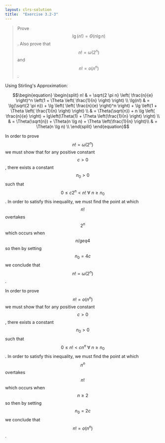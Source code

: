 ```yaml
---
layout: clrs-solution
title:  "Exercise 3.2-3"
---
```

>Prove $$\lg(n!) = \Theta(n \lg n)$$. Also prove that $$n! = \omega(2^n)$$ and $$n! = o(n^n)$$.

Using Stirling's Approximation:

$$\begin{equation}
\begin{split}
n! & = \sqrt{2 \pi n} \left( \frac{n}{e} \right)^n \left(1 + \Theta \left( \frac{1}{n} \right) \right) \\
\lg(n!) & = \lg(\sqrt{2 \pi n}) + \lg \left( \left( \frac{n}{e} \right)^n \right) + \lg \left(1 + \Theta \left( \frac{1}{n} \right) \right) \\
& =  \Theta(\sqrt{n}) + n \lg \left( \frac{n}{e} \right) + lg\left(\Theta(1) + \Theta \left(\frac{1}{n} \right) \right) \\
& = \Theta(\sqrt{n}) + \Theta(n \lg n) + \Theta \left(\frac{1}{n} \right)\\
& = \Theta(n \lg n) \\
\end{split}
\end{equation}$$

In order to prove $$n! = \omega(2^n)$$ we must show that for any positive constant $$c > 0$$, there exists a constant $$n_0 > 0$$ such that $$0 \leq c2^n < n! \ \forall \ n \geq n_0$$. In order to satisfy this inequality, we must find the point at which $$n!$$ overtakes $$2^n$$ which occurs when $$n /geq 4$$ so then by setting $$n_0 = 4c$$ we conclude that $$n! = \omega(2^n)$$.

In order to prove $$n! = o(n^n)$$ we must show that for any positive constant $$c > 0$$, there exists a constant $$n_0 > 0$$ such that $$0 \leq n! < cn^n \ \forall \ n \geq n_0$$. In order to satisfy this inequality, we must find the point at which $$n^n$$ overtakes $$n!$$ which occurs when $$n \geq 2$$ so then by setting $$n_0 = 2c$$ we conclude that $$n! = o(n^n)$$.